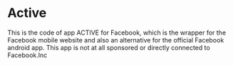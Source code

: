 # Active
This is the code of app ACTIVE for Facebook, which is the wrapper for the Facebook mobile website and also an alternative for the 
official Facebook android app.
This app is not at all sponsored or directly connected to Facebook.Inc
